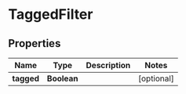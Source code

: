 

# TaggedFilter


## Properties

| Name | Type | Description | Notes |
|------------ | ------------- | ------------- | -------------|
|**tagged** | **Boolean** |  |  [optional] |



